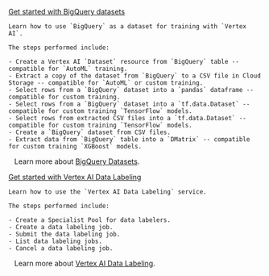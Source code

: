 
[Get started with BigQuery datasets](https://github.com/GoogleCloudPlatform/vertex-ai-samples/blob/main/notebooks/official/datasets/get_started_bq_datasets.ipynb)

```
Learn how to use `BigQuery` as a dataset for training with `Vertex AI`.

The steps performed include:

- Create a Vertex AI `Dataset` resource from `BigQuery` table -- compatible for `AutoML` training.
- Extract a copy of the dataset from `BigQuery` to a CSV file in Cloud Storage -- compatible for `AutoML` or custom training.
- Select rows from a `BigQuery` dataset into a `pandas` dataframe -- compatible for custom training.
- Select rows from a `BigQuery` dataset into a `tf.data.Dataset` -- compatible for custom training `TensorFlow` models.
- Select rows from extracted CSV files into a `tf.data.Dataset` -- compatible for custom training `TensorFlow` models.
- Create a `BigQuery` dataset from CSV files.
- Extract data from `BigQuery` table into a `DMatrix` -- compatible for custom training `XGBoost` models.

```

&nbsp;&nbsp;&nbsp;Learn more about [BigQuery Datasets](https://cloud.google.com/bigquery/docs/datasets-intro).


[Get started with Vertex AI Data Labeling](https://github.com/GoogleCloudPlatform/vertex-ai-samples/blob/main/notebooks/official/datasets/get_started_with_data_labeling.ipynb)

```
Learn how to use the `Vertex AI Data Labeling` service.

The steps performed include:

- Create a Specialist Pool for data labelers.
- Create a data labeling job.
- Submit the data labeling job.
- List data labeling jobs.
- Cancel a data labeling job.

```

&nbsp;&nbsp;&nbsp;Learn more about [Vertex AI Data Labeling](https://cloud.google.com/vertex-ai/docs/datasets/data-labeling-job).

